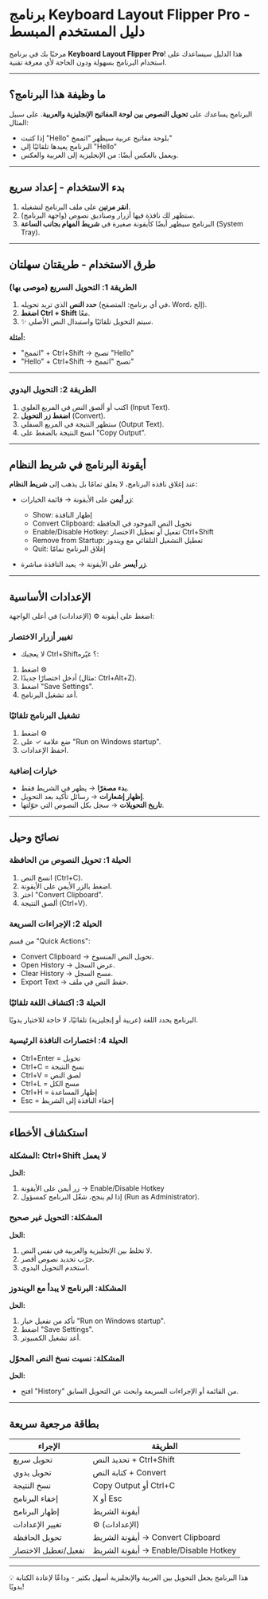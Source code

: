# برنامج Keyboard Layout Flipper Pro - دليل المستخدم المبسط

مرحبًا بك في برنامج **Keyboard Layout Flipper Pro**! هذا الدليل سيساعدك على استخدام البرنامج بسهولة ودون الحاجة لأي معرفة تقنية.

---

## ما وظيفة هذا البرنامج؟

البرنامج يساعدك على **تحويل النصوص بين لوحة المفاتيح الإنجليزية والعربية**.
على سبيل المثال:

* إذا كتبت "Hello" بلوحة مفاتيح عربية سيظهر "اثممخ"
* البرنامج يعيدها تلقائيًا إلى "Hello"
* ويعمل بالعكس أيضًا: من الإنجليزية إلى العربية والعكس.

---

## بدء الاستخدام - إعداد سريع

1. **انقر مرتين** على ملف البرنامج لتشغيله.
2. ستظهر لك نافذة فيها أزرار وصناديق نصوص (واجهة البرنامج).
3. البرنامج سيظهر أيضًا كأيقونة صغيرة في **شريط المهام بجانب الساعة** (System Tray).

---

## طرق الاستخدام - طريقتان سهلتان

### الطريقة 1: التحويل السريع (موصى بها)

1. **حدد النص** الذي تريد تحويله (في أي برنامج: المتصفح، Word، إلخ).
2. **اضغط Ctrl + Shift** معًا.
3. ✨ سيتم التحويل تلقائيًا واستبدال النص الأصلي.

**أمثلة:**

* "اثممخ" + Ctrl+Shift → تصبح "Hello"
* "Hello" + Ctrl+Shift → تصبح "اثممخ"

---

### الطريقة 2: التحويل اليدوي

1. اكتب أو ألصق النص في المربع العلوي (Input Text).
2. **اضغط زر التحويل** (Convert).
3. ستظهر النتيجة في المربع السفلي (Output Text).
4. انسخ النتيجة بالضغط على "Copy Output".

---

## أيقونة البرنامج في شريط النظام

عند إغلاق نافذة البرنامج، لا يغلق تمامًا بل يذهب إلى **شريط النظام**:

* **زر أيمن** على الأيقونة → قائمة الخيارات:

  * Show: إظهار النافذة
  * Convert Clipboard: تحويل النص الموجود في الحافظة
  * Enable/Disable Hotkey: تفعيل أو تعطيل الاختصار Ctrl+Shift
  * Remove from Startup: تعطيل التشغيل التلقائي مع ويندوز
  * Quit: إغلاق البرنامج تمامًا

* **زر أيسر** على الأيقونة → يعيد النافذة مباشرة.

---

## الإعدادات الأساسية

اضغط على أيقونة ⚙ (الإعدادات) في أعلى الواجهة:

### تغيير أزرار الاختصار

* لا يعجبك Ctrl+Shift؟ غيّره:

1. اضغط ⚙
2. أدخل اختصارًا جديدًا (مثال: Ctrl+Alt+Z).
3. اضغط "Save Settings".
4. أعد تشغيل البرنامج.

### تشغيل البرنامج تلقائيًا

1. اضغط ⚙
2. ضع علامة ✓ على "Run on Windows startup".
3. احفظ الإعدادات.

### خيارات إضافية

* **بدء مصغرًا** → يظهر في الشريط فقط.
* **إظهار إشعارات** → رسائل تأكيد بعد التحويل.
* **تاريخ التحويلات** → سجل بكل النصوص التي حوّلتها.

---

## نصائح وحيل

### الحيلة 1: تحويل النصوص من الحافظة

1. انسخ النص (Ctrl+C).
2. اضغط بالزر الأيمن على الأيقونة.
3. اختر "Convert Clipboard".
4. ألصق النتيجة (Ctrl+V).

### الحيلة 2: الإجراءات السريعة

من قسم "Quick Actions":

* Convert Clipboard → تحويل النص المنسوخ.
* Open History → عرض السجل.
* Clear History → مسح السجل.
* Export Text → حفظ النص في ملف.

### الحيلة 3: اكتشاف اللغة تلقائيًا

البرنامج يحدد اللغة (عربية أو إنجليزية) تلقائيًا، لا حاجة للاختيار يدويًا.

### الحيلة 4: اختصارات النافذة الرئيسية

* Ctrl+Enter = تحويل
* Ctrl+C = نسخ النتيجة
* Ctrl+V = لصق النص
* Ctrl+L = مسح الكل
* Ctrl+H = إظهار المساعدة
* Esc = إخفاء النافذة إلى الشريط

---

## استكشاف الأخطاء

### المشكلة: Ctrl+Shift لا يعمل

**الحل:**

1. زر أيمن على الأيقونة → Enable/Disable Hotkey
2. إذا لم ينجح، شغّل البرنامج كمسؤول (Run as Administrator).

### المشكلة: التحويل غير صحيح

**الحل:**

1. لا تخلط بين الإنجليزية والعربية في نفس النص.
2. جرّب تحديد نصوص أقصر.
3. استخدم التحويل اليدوي.

### المشكلة: البرنامج لا يبدأ مع الويندوز

**الحل:**

1. تأكد من تفعيل خيار "Run on Windows startup".
2. اضغط "Save Settings".
3. أعد تشغيل الكمبيوتر.

### المشكلة: نسيت نسخ النص المحوّل

**الحل:**

* افتح "History" من القائمة أو الإجراءات السريعة وابحث عن التحويل السابق.

---

## بطاقة مرجعية سريعة

| الإجراء              | الطريقة                               |
| -------------------- | ------------------------------------- |
| تحويل سريع           | تحديد النص + Ctrl+Shift               |
| تحويل يدوي           | كتابة النص + Convert                  |
| نسخ النتيجة          | Copy Output أو Ctrl+C                 |
| إخفاء البرنامج       | X أو Esc                              |
| إظهار البرنامج       | أيقونة الشريط                         |
| تغيير الإعدادات      | ⚙ (الإعدادات)                         |
| تحويل الحافظة        | أيقونة الشريط → Convert Clipboard     |
| تفعيل/تعطيل الاختصار | أيقونة الشريط → Enable/Disable Hotkey |

---

💡 هذا البرنامج يجعل التحويل بين العربية والإنجليزية أسهل بكثير - وداعًا لإعادة الكتابة يدويًا!
